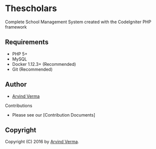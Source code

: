 # Thescholars

Complete School Management System created with the CodeIgniter PHP framework

## Requirements

* PHP 5+
* MySQL 
* Docker 1.12.3+ (Recommended) 
* Git (Recommended)

## Author
* [Arvind Verma](https://github.com/arvind-verma/thescholars)

Contributions
* Please see our [Contribution Documents]

## Copyright
Copyright (C) 2016 by [Arvind Verma](https://github.com/arvind-verma/thescholars).
